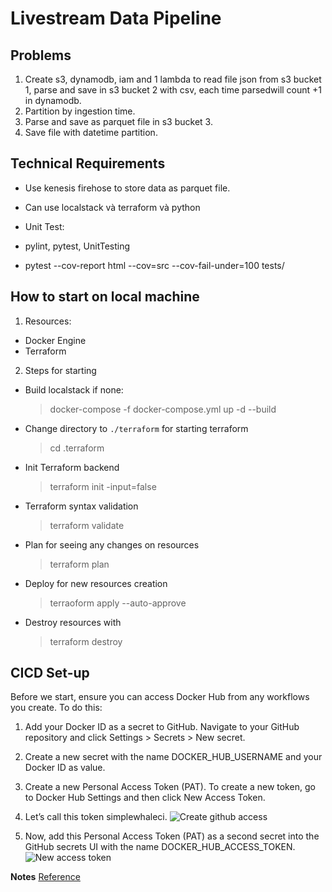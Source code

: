 # Livestream Data Pipeline

## Problems

1. Create s3, dynamodb, iam and 1 lambda to read file json from s3 bucket 1, parse and save in s3 bucket 2 with csv, each time parsedwill count +1 in dynamodb.
2. Partition by ingestion time.
3. Parse and save as parquet file in s3 bucket 3.
4. Save file with datetime partition.

## Technical Requirements

- Use kenesis firehose to store data as parquet file.
- Can use localstack và terraform và python
- Unit Test:

- pylint, pytest, UnitTesting
- pytest --cov-report html --cov=src --cov-fail-under=100 tests/

## How to start on local machine

1. Resources:

- Docker Engine
- Terraform

2. Steps for starting

- Build localstack if none:
  > docker-compose -f docker-compose.yml up -d --build
- Change directory to `./terraform` for starting terraform
  > cd .terraform
- Init Terraform backend
  > terraform init -input=false
- Terraform syntax validation
  > terraform validate
- Plan for seeing any changes on resources
  > terraform plan
- Deploy for new resources creation
  > terraoform apply --auto-approve
- Destroy resources with
  > terraform destroy

## CICD Set-up

Before we start, ensure you can access Docker Hub from any workflows you create. To do this:

1. Add your Docker ID as a secret to GitHub. Navigate to your GitHub repository and click Settings > Secrets > New secret.

2. Create a new secret with the name DOCKER_HUB_USERNAME and your Docker ID as value.

3. Create a new Personal Access Token (PAT). To create a new token, go to Docker Hub Settings and then click New Access Token.

4. Let’s call this token simplewhaleci.
   ![Create github access](https://docs.docker.com/ci-cd/images/github-access-token.png)

5. Now, add this Personal Access Token (PAT) as a second secret into the GitHub secrets UI with the name DOCKER_HUB_ACCESS_TOKEN.
   ![New access token](https://docs.docker.com/ci-cd/images/github-secrets.png)

**Notes** [Reference](https://docs.docker.com/ci-cd/github-actions/)
